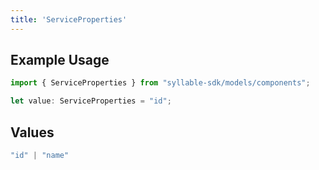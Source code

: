 ```yaml
---
title: 'ServiceProperties'
---
```


## Example Usage

```typescript
import { ServiceProperties } from "syllable-sdk/models/components";

let value: ServiceProperties = "id";
```

## Values

```typescript
"id" | "name"
```